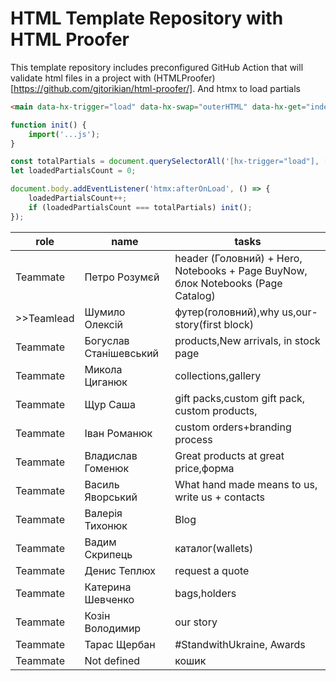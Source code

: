 # HTML Template Repository with HTML Proofer

This template repository includes preconfigured GitHub Action that will validate html files in a project with (HTMLProofer)[https://github.com/gjtorikian/html-proofer/].
And htmx to load partials

```html
<main data-hx-trigger="load" data-hx-swap="outerHTML" data-hx-get="index.main.partial.html"></main>
```


```js
function init() {
    import('...js');
}

const totalPartials = document.querySelectorAll('[hx-trigger="load"], [data-hx-trigger="load"]').length;
let loadedPartialsCount = 0;

document.body.addEventListener('htmx:afterOnLoad', () => {
    loadedPartialsCount++;
    if (loadedPartialsCount === totalPartials) init();
});
```
| role | name | tasks |
|-------------|-------------|-------------|
| Teammate | Петро Розумєй | header (Головний) + Hero, Notebooks + Page BuyNow, блок Notebooks (Page Catalog) |
| >>Teamlead | Шумило Олексій | футер(головний),why us,our-story(first block) |
| Teammate | Богуслав Станішевський | products,New arrivals, in stock page |
| Teammate | Микола Циганюк | collections,gallery |
| Teammate | Щур Саша | gift packs,custom gift pack, custom products, |
| Teammate | Іван Романюк | custom orders+branding process |
| Teammate | Владислав Гоменюк | Great products at great price,форма |
| Teammate | Василь Яворський | What hand made means to us, write us + contacts |
| Teammate | Валерія Тихонюк | Blog |
| Teammate | Вадим Скрипець | каталог(wallets) |
| Teammate | Денис Теплюх | request a quote |
| Teammate | Катерина Шевченко | bags,holders |
| Teammate | Козін Володимир | our story|
| Teammate | Тарас Щербан | #StandwithUkraine, Awards|
| Teammate | Not defined | кошик |
